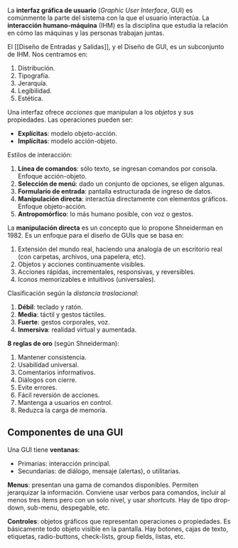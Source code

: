 La **interfaz gráfica de usuario** (_Graphic User Interface_, GUI) es comúnmente la parte del sistema con la que el usuario interactúa. La **interacción humano-máquina** (IHM) es la disciplina que estudia la relación en cómo las máquinas y las personas trabajan juntas.

El [[Diseño de Entradas y Salidas]], y el Diseño de GUI, es un subconjunto de IHM. Nos centramos en:

1. Distribución.
2. Tipografía.
3. Jerarquía.
4. Legibilidad.
5. Estética.

Una interfaz ofrece _acciones_ que manipulan a los _objetos_ y sus propiedades. Las operaciones pueden ser:

- **Explícitas**: modelo objeto-acción.
- **Implícitas**: modelo acción-objeto.

Estilos de interacción:

1. **Línea de comandos**: sólo texto, se ingresan comandos por consola. Enfoque acción-objeto.
2. **Selección de menú**: dado un conjunto de opciones, se eligen algunas.
3. **Formulario de entrada**: pantalla estructurada de ingreso de datos.
4. **Manipulación directa**: interactúa directamente con elementos gráficos. Enfoque objeto-acción.
5. **Antropomórfico**: lo más humano posible, con voz o gestos.

La **manipulación directa** es un concepto que lo propone Shneiderman en 1982. Es un enfoque para el diseño de GUIs que se basa en:

1. Extensión del mundo real, haciendo una analogía de un escritorio real (con carpetas, archivos, una papelera, etc).
2. Objetos y acciones continuamente visibles.
3. Acciones rápidas, incrementales, responsivas, y reversibles.
4. Iconos memorizables e intuitivos (universales).

Clasificación según la _distancia traslacional_:

1. **Débil**: teclado y ratón.
2. **Media**: táctil y gestos táctiles.
3. **Fuerte**: gestos corporales, voz.
4. **Inmersiva**: realidad virtual y aumentada.

**8 reglas de oro** (según Shneiderman):

1. Mantener consistencia.
2. Usabilidad universal.
3. Comentarios informativos.
4. Diálogos con cierre.
5. Evite errores.
6. Fácil reversión de acciones.
7. Mantenga a usuarios en control.
8. Reduzca la carga de memoria.

## Componentes de una GUI

Una GUI tiene **ventanas**:

- Primarias: interacción principal.
- Secundarias: de diálogo, mensaje (alertas), o utilitarias.

**Menus**: presentan una gama de comandos disponibles. Permiten jerarquizar la información. Conviene usar verbos para comandos, incluir al menos tres ítems pero con un solo nivel, y usar _shortcuts_. Hay de tipo drop-down, sub-menu, despegable, etc.

**Controles**: objetos gráficos que representan operaciones o propiedades. Es básicamente todo objeto visible en la pantalla. Hay botones, cajas de texto, etiquetas, radio-buttons, check-lists, group fields, listas, etc.
